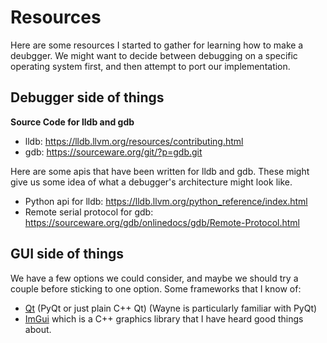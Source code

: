 # Resources
Here are some resources I started to gather for learning how to make a deubgger.
We might want to decide between debugging on a specific operating system first, and then attempt to port our implementation.

## Debugger side of things

**Source Code for lldb and gdb**
* lldb: <https://lldb.llvm.org/resources/contributing.html>
* gdb: <https://sourceware.org/git/?p=gdb.git>

Here are some apis that have been written for lldb and gdb. These might give us some idea of what a debugger's
architecture might look like.
* Python api for lldb: <https://lldb.llvm.org/python_reference/index.html>
* Remote serial protocol for gdb: <https://sourceware.org/gdb/onlinedocs/gdb/Remote-Protocol.html>

## GUI side of things
We have a few options we could consider, and maybe we should try a couple before sticking to one option.
Some frameworks that I know of:

* [Qt](https://doc.qt.io/) (PyQt or just plain C++ Qt) (Wayne is particularly familiar with PyQt)
* [ImGui](https://github.com/ocornut/imgui) which is a C++ graphics library that I have heard good things about.